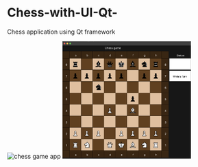 # Chess-with-UI-Qt-
Chess application using Qt framework

![chess game app]((https://github.com/JPcooldev/Chess-with-UI-Qt-/blob/main/READMEimages/ChessGame.png))
 <img src="https://github.com/JPcooldev/Chess-with-UI-Qt-/blob/main/READMEimages/ChessGame.png" width="300">
